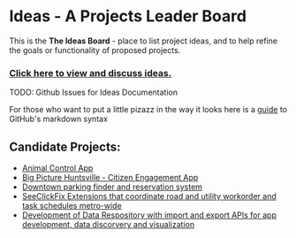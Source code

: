 # Ideas - A Projects Leader Board

This is the **The Ideas Board** - place to list project ideas, and to help refine the goals or functionality of proposed projects.

### [Click here to view and discuss ideas.](https://github.com/Code4Huntsville/ideas/issues)

TODO: Github Issues for Ideas Documentation

For those who want to put a little pizazz in the way it looks here is a [guide](https://guides.github.com/features/mastering-markdown/) to GitHub's markdown syntax

## Candidate Projects: 
* [Animal Control App](https://github.com/Code4Huntsville/projects_leader_board/issues/2)
* [Big Picture Huntsville - Citizen Engagement App](https://github.com/Code4Huntsville/projects_leader_board/issues/3)
* [Downtown parking finder and reservation system](https://github.com/Code4Huntsville/projects_leader_board/issues/4)
* [SeeClickFix Extensions that coordinate road and utility workorder and task schedules metro-wide](https://github.com/Code4Huntsville/projects_leader_board/issues/4)
* [Development of Data Respository with import and export APIs for app development, data discorvery and visualization](https://github.com/Code4Huntsville/projects_leader_board/issues/4)
